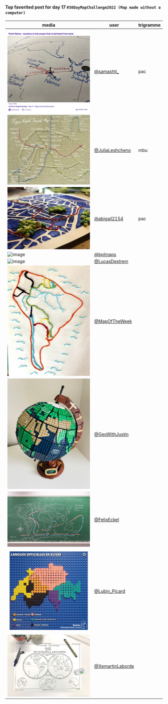 #### Top favorited post for day 17 `#30DayMapChallenge2022 (Map made without a computer)`
| media | user | trigramme |
|-------|------|-----------|
| ![image](uploads/77f5cb26917d5342d71c423d019557ba/image.png) | [@samashti\_](https://twitter.com/samashti\_/status/1593191900793942016) | pac |
| ![image](uploads/c848abac9687f7a49f4e68db40609a8d/image.png) | [@JuliaLeshcheno](https://twitter.com/JuliaLeshcheno/status/1593460818993094657) | mbu |
| ![image](uploads/e244cd30188a19484e115094dff689df/image.png) | [@abigail2154](https://twitter.com/abigail2154/status/1593142157007024129) | pac |
| ![image](uploads/5ee04e1574a198c970ede99b8a62f77c/image.png) | [@bplmaps](https://twitter.com/bplmaps/status/1593107800837672960) |  |
| ![image](uploads/f27d5917e49869d39fe54aa5ba4ee1ab/image.png) | [@LucasDestrem](https://twitter.com/LucasDestrem/status/1593130841181679617) |  |
| ![image](uploads/5e38f652482b0d53f93e6d2fc818da82/image.png) | [@MapOfTheWeek](https://twitter.com/MapOfTheWeek/status/1593243544072118272) |  |
| ![image](uploads/2c97cd33e61b8bc948d99f5c4b6ddfd5/image.png) | [@GeoWithJustin](https://twitter.com/randybondsjr/status/1593272928254439425) |  |
| ![image](uploads/4dd41f9224bcfe5abb516e27592c4433/image.png) | [@FelixEckel](https://twitter.com/FelixEckel/status/1593161794549608448) |  |
| ![image](uploads/fd63d5855e954b8d60de663ab563d83a/image.png) | [@Lubin_Picard](https://twitter.com/Lubin_Picard/status/1593129307982901249) |  |
| ![image](uploads/7c5441822ec88a423159656e42ee49c0/image.png) | [@XemartinLaborde](https://twitter.com/XemartinLaborde/status/1593162483862482944) |  |

